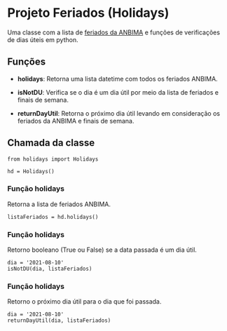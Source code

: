 
# Projeto Feriados (Holidays)

Uma classe com a lista de [feriados da ANBIMA](https://www.anbima.com.br/feriados/feriados.asp) e funções de verificações de dias úteis em python.



## Funções

  - **holidays**: 
  Retorna uma lista datetime com todos os feriados ANBIMA.

  - **isNotDU**: 
  Verifica se o dia é um dia útil por meio da lista de feriados e finais de semana.

  - **returnDayUtil**: 
  Retorna o próximo dia útil levando em consideração os feriados da ANBIMA e finais de semana.


## Chamada da classe

```
from holidays import Holidays

hd = Holidays()
```

### Função holidays
Retorna a lista de feriados ANBIMA.

```
listaFeriados = hd.holidays()
```
### Função holidays
Retorno booleano (True ou False) se a data passada é um dia útil.

```
dia = '2021-08-10'
isNotDU(dia, listaFeriados)
```
### Função holidays
Retorno o próximo dia útil para o dia que foi passada.

```
dia = '2021-08-10'
returnDayUtil(dia, listaFeriados)
```
